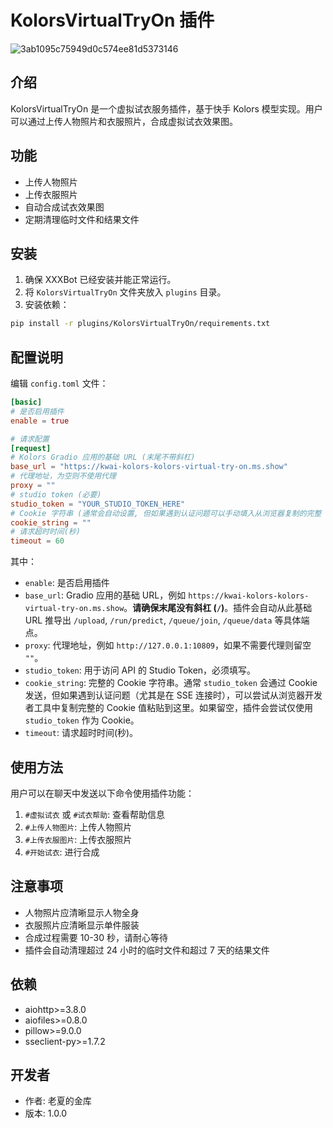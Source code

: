# KolorsVirtualTryOn 插件

![3ab1095c75949d0c574ee81d5373146](https://github.com/user-attachments/assets/0ac19f4c-494c-4a16-89e5-10cce230f92f)

## 介绍

KolorsVirtualTryOn 是一个虚拟试衣服务插件，基于快手 Kolors 模型实现。用户可以通过上传人物照片和衣服照片，合成虚拟试衣效果图。

## 功能

- 上传人物照片
- 上传衣服照片
- 自动合成试衣效果图
- 定期清理临时文件和结果文件

## 安装

1. 确保 XXXBot 已经安装并能正常运行。
2. 将 `KolorsVirtualTryOn` 文件夹放入 `plugins` 目录。
3. 安装依赖：

```bash
pip install -r plugins/KolorsVirtualTryOn/requirements.txt
```

## 配置说明

编辑 `config.toml` 文件：

```toml
[basic]
# 是否启用插件
enable = true

# 请求配置
[request]
# Kolors Gradio 应用的基础 URL (末尾不带斜杠)
base_url = "https://kwai-kolors-kolors-virtual-try-on.ms.show"
# 代理地址，为空则不使用代理
proxy = ""
# studio token (必要)
studio_token = "YOUR_STUDIO_TOKEN_HERE"
# Cookie 字符串 (通常会自动设置, 但如果遇到认证问题可以手动填入从浏览器复制的完整 Cookie)
cookie_string = ""
# 请求超时时间(秒)
timeout = 60
```

其中：

- `enable`: 是否启用插件
- `base_url`: Gradio 应用的基础 URL，例如 `https://kwai-kolors-kolors-virtual-try-on.ms.show`。**请确保末尾没有斜杠 (`/`)**。插件会自动从此基础 URL 推导出 `/upload`, `/run/predict`, `/queue/join`, `/queue/data` 等具体端点。
- `proxy`: 代理地址，例如 `http://127.0.0.1:10809`，如果不需要代理则留空 `""`。
- `studio_token`: 用于访问 API 的 Studio Token，必须填写。
- `cookie_string`: 完整的 Cookie 字符串。通常 `studio_token` 会通过 Cookie 发送，但如果遇到认证问题（尤其是在 SSE 连接时），可以尝试从浏览器开发者工具中复制完整的 Cookie 值粘贴到这里。如果留空，插件会尝试仅使用 `studio_token` 作为 Cookie。
- `timeout`: 请求超时时间(秒)。

## 使用方法

用户可以在聊天中发送以下命令使用插件功能：

1. `#虚拟试衣` 或 `#试衣帮助`: 查看帮助信息
2. `#上传人物图片`: 上传人物照片
3. `#上传衣服图片`: 上传衣服照片
4. `#开始试衣`: 进行合成

## 注意事项

- 人物照片应清晰显示人物全身
- 衣服照片应清晰显示单件服装
- 合成过程需要 10-30 秒，请耐心等待
- 插件会自动清理超过 24 小时的临时文件和超过 7 天的结果文件

## 依赖

- aiohttp>=3.8.0
- aiofiles>=0.8.0
- pillow>=9.0.0
- sseclient-py>=1.7.2

## 开发者

- 作者: 老夏的金库
- 版本: 1.0.0
